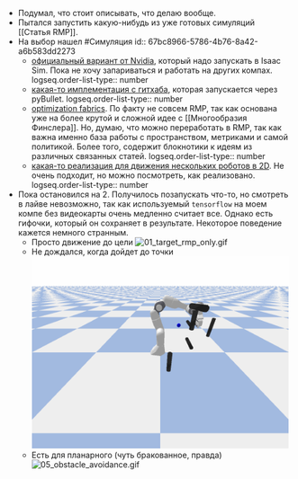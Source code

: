 - Подумал, что стоит описывать, что делаю вообще.
- Пытался запустить какую-нибудь из уже готовых симуляций [[Статья RMP]].
- На выбор нашел #Симуляция
  id:: 67bc8966-5786-4b76-8a42-a6b583dd2273
	- [официальный вариант от Nvidia](https://docs.isaacsim.omniverse.nvidia.com/latest/manipulators/concepts/rmpflow.html), который надо запускать в Isaac Sim. Пока не хочу запариваться и работать на других компах.
	  logseq.order-list-type:: number
	- [какая-то имплементация с гитхаба](https://github.com/TomGoesGitHub/Riemannian-Motion-Policies), которая запускается через pyBullet.
	  logseq.order-list-type:: number
	- [optimization fabrics](https://github.com/tud-amr/fabrics). По факту не совсем RMP, так как основана уже на более крутой и сложной идее с [[Многообразия Финслера]]. Но, думаю, что можно переработать в RMP, так как важна именно база работы с пространством, метриками и самой  политикой. Более того, содержит блокнотики к идеям из различных связанных статей.
	  logseq.order-list-type:: number
	- [какая-то реализация для движения нескольких роботов в 2D](https://github.com/gtrll/multi-robot-rmpflow). Не очень подходит, но можно посмотреть, как реализовано.
	  logseq.order-list-type:: number
- Пока остановился на 2. Получилось позапускать что-то, но смотреть в лайве невозможно, так как используемый `tensorflow` на моем компе без видеокарты очень медленно считает все. Однако есть гифочки, который он сохраняет в результате. Некоторое поведение кажется немного странным.
	- Просто движение до цели ![01_target_rmp_only.gif](../assets/01_target_rmp_only_1740410041126_0.gif)
	- Не дождался, когда дойдет до точки ![06_cluttered_environment.gif](../assets/06_cluttered_environment_1740410060474_0.gif)
	- Есть для планарного (чуть бракованное, правда) ![05_obstacle_avoidance.gif](../assets/05_obstacle_avoidance_1740410109998_0.gif)